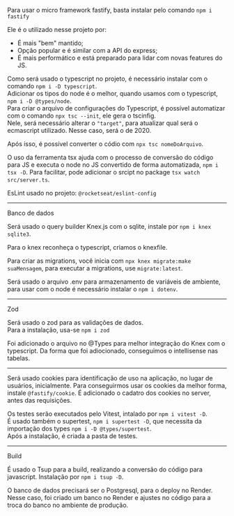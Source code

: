 Para usar o micro framework fastify, basta instalar pelo comando `npm i fastify` 

Ele é o utilizado nesse projeto por: 
- É mais "bem" mantido;
- Opção popular e é similar com a API do express;
- É mais performático e está preparado para lidar com novas features do JS. 

Como será usado o typescript no projeto, é necessário instalar com o comando `npm i -D typescript`. <br />
Adicionar os tipos do node é o melhor, quando usamos com o typescript, `npm i -D @types/node`. <br />
Para criar o arquivo de configurações do Typescript, é possível automatizar com o comando `npx tsc --init`, ele gera o tscinfig. <br />
Nele, será necessário alterar o `"target"`, para atualizar qual será o ecmascript utilizado. Nesse caso, será o de 2020. 

Após isso, é possível converter o códio com `npx tsc nomeDoArquivo`. 

O uso da ferramenta tsx ajuda com o processo de conversão do código para JS e executa o node no JS convertido de forma automatizada, `npm i tsx -D`. Para facilitar, pode adicionar o srcipt no package `tsx watch src/server.ts`.

EsLint usado no projeto: `@rocketseat/eslint-config`

---
Banco de dados 

Será usado o query builder Knex.js com o sqlite, instale por `npm i knex sqlite3`. <br />

Para o knex reconheça o typescript, criamos o knexfile. 

Para criar as migrations, você inicia com `npx knex migrate:make suaMensagem`, para executar a migrations, use `migrate:latest`. 

Será usado o arquivo .env para armazenamento de variáveis de ambiente, para usar com o node é necessário instalar o `npm i dotenv`.


--- 
Zod

Será usado o zod para as validações de dados. <br />
Para a instalação, usa-se `npm i zod`

Foi adicionado o arquivo no @Types para melhor integração do Knex com o typescript. Da forma que foi adiocionado, conseguimos o intellisense nas tabelas. 

---

Será usado cookies para identificação de uso na aplicação, no lugar de usuários, inicialmente. 
Para conseguirmos usar os cookies da melhor forma, instale `@fastify/cookie`. É adicionado o cadatro dos cookies no server, antes das requisições. 

Os testes serão executados pelo Vitest, intalado por `npm i vitest -D`. <br />
É usado também o supertest, `npm i supertest -D`, que necessita da importação dos types `npm i -D @types/supertest`. <br />
Após a instalação, é criada a pasta de testes.

--- 

Build 

É usado o Tsup para a build, realizando a conversão do código para javascript. Instalação por `npm i tsup -D`.

O banco de dados precisará ser o Postgresql, para o deploy no Render. Nesse caso, foi criado um banco no Render e ajustes no código para a troca do banco no ambiente de produção. 